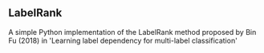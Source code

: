  ## LabelRank
 A simple Python implementation of the LabelRank method proposed by Bin Fu (2018) in 'Learning label dependency for multi-label classification'